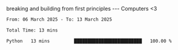 breaking and building from first principles --- Computers <3

<!--START_SECTION:waka-->

```txt
From: 06 March 2025 - To: 13 March 2025

Total Time: 13 mins

Python   13 mins         █████████████████████████   100.00 %
```

<!--END_SECTION:waka-->
